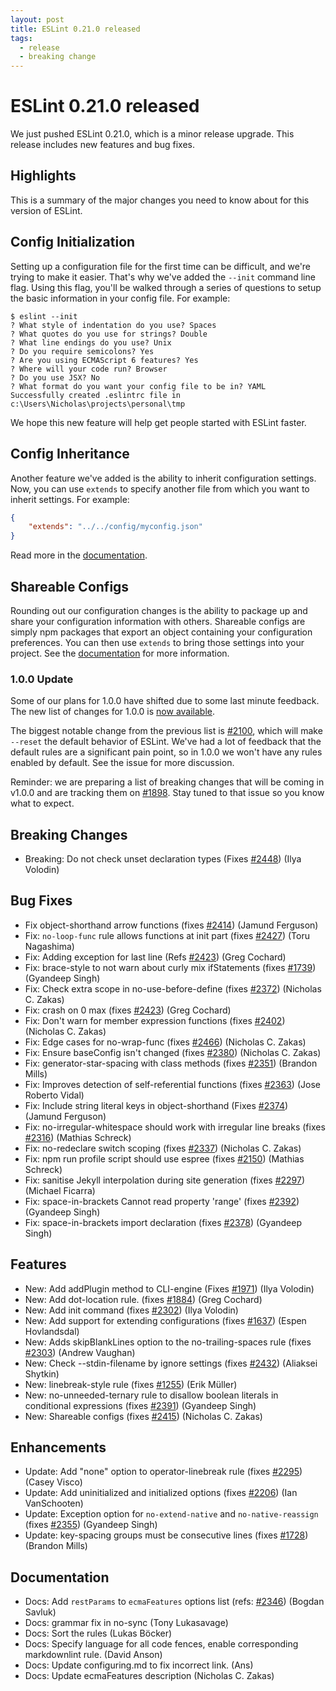```yaml
---
layout: post
title: ESLint 0.21.0 released
tags:
  - release
  - breaking change
---
```

# ESLint 0.21.0 released

We just pushed ESLint 0.21.0, which is a minor release upgrade. This release includes new features and bug fixes.

## Highlights

This is a summary of the major changes you need to know about for this version of ESLint.

## Config Initialization

Setting up a configuration file for the first time can be difficult, and we're trying to make it easier. That's why we've added the `--init` command line flag. Using this flag, you'll be walked through a series of questions to setup the basic information in your config file. For example:

```
$ eslint --init
? What style of indentation do you use? Spaces
? What quotes do you use for strings? Double
? What line endings do you use? Unix
? Do you require semicolons? Yes
? Are you using ECMAScript 6 features? Yes
? Where will your code run? Browser
? Do you use JSX? No
? What format do you want your config file to be in? YAML
Successfully created .eslintrc file in c:\Users\Nicholas\projects\personal\tmp
```

We hope this new feature will help get people started with ESLint faster.

## Config Inheritance

Another feature we've added is the ability to inherit configuration settings. Now, you can use `extends` to specify another file from which you want to inherit settings. For example:

```json
{
    "extends": "../../config/myconfig.json"
}
```

Read more in the [documentation](http://eslint.org/docs/user-guide/configuring#extending-configuration-files).

## Shareable Configs

Rounding out our configuration changes is the ability to package up and share your configuration information with others. Shareable configs are simply npm packages that export an object containing your configuration preferences. You can then use `extends` to bring those settings into your project. See the [documentation](http://eslint.org/docs/developer-guide/shareable-configs) for more information.

### 1.0.0 Update

Some of our plans for 1.0.0 have shifted due to some last minute feedback. The new list of changes for 1.0.0 is [now available](https://github.com/eslint/eslint/issues?q=is%3Aopen+is%3Aissue+milestone%3Av1.0.0).

The biggest notable change from the previous list is [#2100](https://github.com/eslint/eslint/issues/2100), which will make `--reset` the default behavior of ESLint. We've had a lot of feedback that the default rules are a significant pain point, so in 1.0.0 we won't have any rules enabled by default. See the issue for more discussion.

Reminder: we are preparing a list of breaking changes that will be coming in v1.0.0 and are tracking them on [#1898](https://github.com/eslint/eslint/issues/1898). Stay tuned to that issue so you know what to expect.

## Breaking Changes

* Breaking: Do not check unset declaration types (Fixes [#2448](https://github.com/eslint/eslint/issues/2448)) (Ilya Volodin)

## Bug Fixes

* Fix object-shorthand arrow functions (fixes [#2414](https://github.com/eslint/eslint/issues/2414)) (Jamund Ferguson)
* Fix: `no-loop-func` rule allows functions at init part (fixes [#2427](https://github.com/eslint/eslint/issues/2427)) (Toru Nagashima)
* Fix: Adding exception for last line (Refs [#2423](https://github.com/eslint/eslint/issues/2423)) (Greg Cochard)
* Fix: brace-style to not warn about curly mix ifStatements (fixes [#1739](https://github.com/eslint/eslint/issues/1739)) (Gyandeep Singh)
* Fix: Check extra scope in no-use-before-define (fixes [#2372](https://github.com/eslint/eslint/issues/2372)) (Nicholas C. Zakas)
* Fix: crash on 0 max (fixes [#2423](https://github.com/eslint/eslint/issues/2423)) (Greg Cochard)
* Fix: Don't warn for member expression functions (fixes [#2402](https://github.com/eslint/eslint/issues/2402)) (Nicholas C. Zakas)
* Fix: Edge cases for no-wrap-func (fixes [#2466](https://github.com/eslint/eslint/issues/2466)) (Nicholas C. Zakas)
* Fix: Ensure baseConfig isn't changed (fixes [#2380](https://github.com/eslint/eslint/issues/2380)) (Nicholas C. Zakas)
* Fix: generator-star-spacing with class methods (fixes [#2351](https://github.com/eslint/eslint/issues/2351)) (Brandon Mills)
* Fix: Improves detection of self-referential functions (fixes [#2363](https://github.com/eslint/eslint/issues/2363)) (Jose Roberto Vidal)
* Fix: Include string literal keys in object-shorthand (Fixes [#2374](https://github.com/eslint/eslint/issues/2374)) (Jamund Ferguson)
* Fix: no-irregular-whitespace should work with irregular line breaks (fixes [#2316](https://github.com/eslint/eslint/issues/2316)) (Mathias Schreck)
* Fix: no-redeclare switch scoping (fixes [#2337](https://github.com/eslint/eslint/issues/2337)) (Nicholas C. Zakas)
* Fix: npm run profile script should use espree (fixes [#2150](https://github.com/eslint/eslint/issues/2150)) (Mathias Schreck)
* Fix: sanitise Jekyll interpolation during site generation (fixes [#2297](https://github.com/eslint/eslint/issues/2297)) (Michael Ficarra)
* Fix: space-in-brackets Cannot read property 'range' (fixes [#2392](https://github.com/eslint/eslint/issues/2392)) (Gyandeep Singh)
* Fix: space-in-brackets import declaration  (fixes [#2378](https://github.com/eslint/eslint/issues/2378)) (Gyandeep Singh)

## Features

* New: Add addPlugin method to CLI-engine (Fixes [#1971](https://github.com/eslint/eslint/issues/1971)) (Ilya Volodin)
* New: Add dot-location rule. (fixes [#1884](https://github.com/eslint/eslint/issues/1884)) (Greg Cochard)
* New: Add init command (fixes [#2302](https://github.com/eslint/eslint/issues/2302)) (Ilya Volodin)
* New: Add support for extending configurations (fixes [#1637](https://github.com/eslint/eslint/issues/1637)) (Espen Hovlandsdal)
* New: Adds skipBlankLines option to the no-trailing-spaces rule (fixes [#2303](https://github.com/eslint/eslint/issues/2303)) (Andrew Vaughan)
* New: Check --stdin-filename by ignore settings (fixes [#2432](https://github.com/eslint/eslint/issues/2432)) (Aliaksei Shytkin)
* New: linebreak-style rule (fixes [#1255](https://github.com/eslint/eslint/issues/1255)) (Erik Müller)
* New: no-unneeded-ternary rule to disallow boolean literals in conditional expressions (fixes [#2391](https://github.com/eslint/eslint/issues/2391)) (Gyandeep Singh)
* New: Shareable configs (fixes [#2415](https://github.com/eslint/eslint/issues/2415)) (Nicholas C. Zakas)

## Enhancements

* Update: Add "none" option to operator-linebreak rule (fixes [#2295](https://github.com/eslint/eslint/issues/2295)) (Casey Visco)
* Update: Add uninitialized and initialized options (fixes [#2206](https://github.com/eslint/eslint/issues/2206)) (Ian VanSchooten)
* Update: Exception option for `no-extend-native` and `no-native-reassign` (fixes [#2355](https://github.com/eslint/eslint/issues/2355)) (Gyandeep Singh)
* Update: key-spacing groups must be consecutive lines (fixes [#1728](https://github.com/eslint/eslint/issues/1728)) (Brandon Mills)

## Documentation

* Docs: Add `restParams` to `ecmaFeatures` options list (refs: [#2346](https://github.com/eslint/eslint/issues/2346)) (Bogdan Savluk)
* Docs: grammar fix in no-sync (Tony Lukasavage)
* Docs: Sort the rules (Lukas Böcker)
* Docs: Specify language for all code fences, enable corresponding markdownlint rule. (David Anson)
* Docs: Update configuring.md to fix incorrect link. (Ans)
* Docs: Update ecmaFeatures description (Nicholas C. Zakas)
